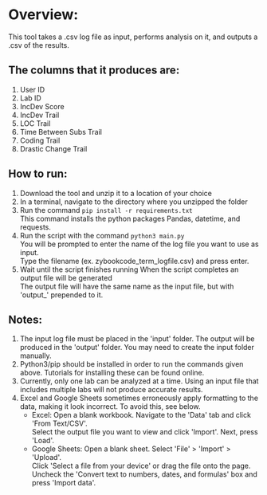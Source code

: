 # Overview:

This tool takes a .csv log file as input, performs analysis on it, and outputs a .csv of the results.

## The columns that it produces are:
1. User ID
2. Lab ID
3. IncDev Score
4. IncDev Trail
5. LOC Trail
6. Time Between Subs Trail
7. Coding Trail
8. Drastic Change Trail

## How to run:

1. Download the tool and unzip it to a location of your choice
2. In a terminal, navigate to the directory where you unzipped the folder
3. Run the command `pip install -r requirements.txt`  
    This command installs the python packages Pandas, datetime, and requests.
4. Run the script with the command `python3 main.py`  
    You will be prompted to enter the name of the log file you want to use as input.  
    Type the filename (ex. zybookcode_term_logfile.csv) and press enter.
5. Wait until the script finishes running
    When the script completes an output file will be generated  
    The output file will have the same name as the input file, but with 'output_' prepended to it.

## Notes:

1. The input log file must be placed in the 'input' folder. The output will be produced in the 'output' folder. You may need to create the input folder manually.
2. Python3/pip should be installed in order to run the commands given above. Tutorials for installing these can be found online.
3. Currently, only one lab can be analyzed at a time. Using an input file that includes multiple labs will not produce accurate results.
4. Excel and Google Sheets sometimes erroneously apply formatting to the data, making it look incorrect. To avoid this, see below.  
    * Excel: Open a blank workbook. Navigate to the 'Data' tab and click 'From Text/CSV'.  
        Select the output file you want to view and click 'Import'. Next, press 'Load'.  
    * Google Sheets: Open a blank sheet. Select 'File' > 'Import' > 'Upload'.  
        Click 'Select a file from your device' or drag the file onto the page.  
        Uncheck the 'Convert text to numbers, dates, and formulas' box and press 'Import data'.